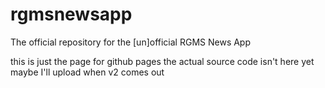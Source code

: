 # rgmsnewsapp
The official repository for the [un]official RGMS News App

this is just the page for github pages the actual source code isn't here yet 
maybe I'll upload when v2 comes out
